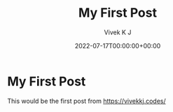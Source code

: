 ﻿---
title: My First Post
author: Vivek K J
date: 2022-07-17T00:00:00+00:00
slug: my-first-posts
tags: blogging, foss
---

# My First Post

This would be the first post from https://vivekkj.codes/


